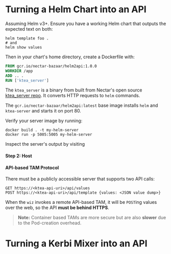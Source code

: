 
# Turning a Helm Chart into an API 

Assuming Helm v3+. Ensure you have a working Helm chart that outputs the expected
text on both:
```shell script
helm template foo .
# and
helm show values
``` 

Then in your chart's home directory, create a Dockerfile with:

```dockerfile
FROM gcr.io/nectar-bazaar/helm2api:1.0.0
WORKDIR /app
ADD .. .
RUN ['ktea_server']
```

The `ktea_server` is a binary from built from Nectar's open source 
[ktea_server repo](https://github.com/nectar-cs/ktea_server/releases). It converts HTTP requests
to `helm` commands.

The `gcr.io/nectar-bazaar/helm2api:latest` base image installs `helm` and `ktea-server` and starts it 
on port 80.

Verify your server image by running: 
```
docker build . -t my-helm-server
docker run -p 5005:5005 my-helm-server
```

Inspect the server's output by visiting 

#### Step 2: Host

#### API-based TAM Protocol

There must be a publicly accessible server that supports two API calls:
```
GET https://<ktea-api-uri>/api/values
POST https://<ktea-api-uri>/api/template {values: <JSON value dump>}
```

When the `wiz` invokes a remote API-based TAM, it will be `POST`ing 
values over the web, so the API **must be behind HTTPS**.

> **Note:** Container based TAMs are more secure 
but are also **slower** due to the Pod-creation overhead.


# Turning a Kerbi Mixer into an API
